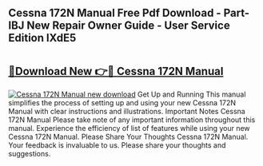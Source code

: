 ## Cessna 172N Manual Free Pdf Download - Part-lBJ New Repair Owner Guide - User Service Edition lXdE5

# <h2><a href="http://bc4082.oget.top/?id=Cessna+172N+Manual">🔗Download New 👉🔴 Cessna 172N Manual</a></h2>

[![Cessna 172N Manual new download](https://i.imgur.com/5g1atiW.png)](http://bc4082.oget.top/?id=Cessna+172N+Manual)
Get Up and Running This manual simplifies the process of setting up and using your new Cessna 172N Manual with clear instructions and illustrations. Important Notes Cessna 172N Manual Please take note of any important information throughout this manual. Experience the efficiency of list of features while using your new Cessna 172N Manual. Please Share Your Thoughts Cessna 172N Manual. Your feedback is invaluable to us. Please share your thoughts and suggestions.
